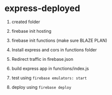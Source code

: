 # express-deployed

1. created folder

2. firebase init hosting

3. firebase init functions (make sure BLAZE PLAN)

4. Install express and cors in functions folder

5. Redirect traffic in firebase.json

6. build express app in functions/index.js

7. test using  `firebase emulators: start`

8. deploy using `firebase deploy`
